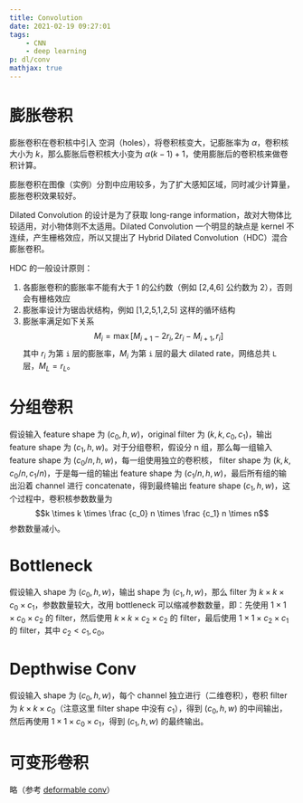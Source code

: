 ```yaml
---
title: Convolution
date: 2021-02-19 09:27:01
tags: 
    - CNN
    - deep learning
p: dl/conv
mathjax: true
---
```

# 膨胀卷积
膨胀卷积在卷积核中引入 空洞（holes），将卷积核变大，记膨胀率为 $\alpha$，卷积核大小为 $k$，那么膨胀后卷积核大小变为 $\alpha(k-1)+1$，使用膨胀后的卷积核来做卷积计算。

膨胀卷积在图像（实例）分割中应用较多，为了扩大感知区域，同时减少计算量，膨胀卷积效果较好。

Dilated Convolution 的设计是为了获取 long-range information，故对大物体比较适用，对小物体则不太适用。Dilated Convolution 一个明显的缺点是 kernel 不连续，产生栅格效应，所以又提出了 Hybrid Dilated Convolution（HDC）混合膨胀卷积。

HDC 的一般设计原则：
1. 各膨胀卷积的膨胀率不能有大于 1 的公约数（例如 [2,4,6] 公约数为 2），否则会有栅格效应
2. 膨胀率设计为锯齿状结构，例如 [1,2,5,1,2,5] 这样的循环结构
3. 膨胀率满足如下关系
$$M_i=\max[M_{i+1}-2r_i, 2r_i-M_{i+1}, r_i]$$
其中 $r_i$ 为第 `i` 层的膨胀率，$M_i$ 为第 `i` 层的最大 dilated rate，网络总共 `L` 层，$M_L=r_L$。


# 分组卷积
假设输入 feature shape 为 $(c_0,h,w)$，original filter 为 $(k,k,c_0,c_1)$，输出 feature shape 为 $(c_1,h,w)$。对于分组卷积，假设分 n 组，那么每一组输入 feature shape 为 $(c_0/n, h, w)$，每一组使用独立的卷积核， filter shape 为 $(k,k,c_0/n, c_1/n)$，于是每一组的输出 feature shape 为 $(c_1/n, h, w)$，最后所有组的输出沿着 channel 进行 concatenate，得到最终输出 feature shape $(c_1, h, w)$，这个过程中，卷积核参数数量为
$$k \times k \times \frac {c_0} n \times \frac {c_1} n \times n$$
参数数量减小。

# Bottleneck
假设输入 shape 为 $(c_0, h, w)$，输出 shape 为 $(c_1, h, w)$，那么 filter 为 $k \times k \times c_0 \times c_1$，参数数量较大，改用 bottleneck 可以缩减参数数量，即：先使用 $1\times 1 \times c_0 \times c_2$ 的 filter，然后使用 $k \times k \times c_2 \times c_2$ 的 filter，最后使用 $1 \times 1 \times c_2 \times c_1$ 的 filter，其中 $c_2 < c_1, c_0$。

# Depthwise Conv
假设输入 shape 为 $(c_0, h, w)$，每个 channel 独立进行（二维卷积），卷积 filter 为 $k \times k \times c_0$（注意这里 filter shape 中没有 $c_1$），得到 $(c_0, h, w)$ 的中间输出，然后再使用 $1 \times 1 \times c_0 \times c_1$，得到 $(c_1, h, w)$ 的最终输出。

# 可变形卷积
略（参考 [deformable conv](/obj_det/two_stage)）